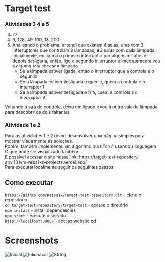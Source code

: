 # Target test
### Atividades 3 4 e 5
3) 77  
4) 9, 128, 49, 100, 13, 200  
5) Analisando o problema, entendi que existem 4 salas, uma com 3 interruptores que controlam 3 lâmpadas, e 3 salas com cada lâmpada.
   Inicialmente, eu ligaria o primeiro interruptor por alguns minutos e depois desligaria, então, ligo o segundo interruptor e imediatamente vou a alguma sala checar a lâmpada:  
	- Se a lâmpada estiver ligada, então o interruptor que a controla é o segundo  
	- Se a lâmpada estiver desligada e quente, quem a controla é o interruptor 1  
	- Se a lâmpada estiver desligada e fria, quem a controla é o interruptor 3

  Voltando a sala de controle, deixo um ligado e vou à outra sala de lâmpada para descobrir os dois faltantes.  

### Atividade 1 e 2
Para as atividades 1 e 2 decidi desenvolver uma página simples para mostrar visualmente as soluções.  
Porém, também implementei um algoritmo mais "cru" usando a linguagem C que pode ser visualizado também.  
É possível acessar o site nesse link:  https://target-test-repository-apyl101vm-reiss1xs-projects.vercel.app/  
Para executar localmente seguir os seguintes passos:  

## Como executar
`https://github.com/Reiss1x/target-test-repository.git` - clone o repositório  
`cd target-test-repository/target-test` - acesse o diretório  
`npm install` - install dependencies  
`npm start` - execute o servidor  
`http://localhost:3000/` - access website cd   

# Screenshots
<img src="https://i.imgur.com/8XvLwTh.png" alt="Inicial">
<img src="https://i.imgur.com/TJfNzDe.png" alt="Fibonacci">
<img src="https://i.imgur.com/P2qVKse.png" alt="String">
